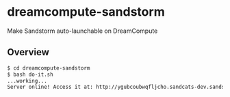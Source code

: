 # dreamcompute-sandstorm

Make Sandstorm auto-launchable on DreamCompute

## Overview

```bash
$ cd dreamcompute-sandstorm
$ bash do-it.sh
...working...
Server online! Access it at: http://ygubcoubwqfljcho.sandcats-dev.sandstorm.io/setup/token/3GaySgIctHHiuytUENKdZ8GU
```
